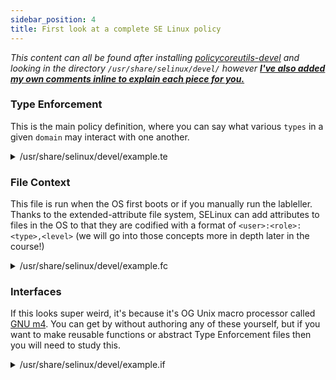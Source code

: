```yaml
---
sidebar_position: 4
title: First look at a complete SE Linux policy 
---
```


_This content can all be found after installing [policycoreutils-devel](https://rpmfind.net/linux/rpm2html/search.php?query=policycoreutils-devel) and looking in the directory `/usr/share/selinux/devel/` however <u>**I've also added my own comments inline to explain each piece for you.**</u>_

<!-- // TODO need syntax highlighting for SELinux in PrismJS https://prismjs.com/#supported-languages -->

### Type Enforcement

This is the main policy definition, where you can say what various `types` in a given `domain` may interact with one another.

<details>
<summary>/usr/share/selinux/devel/example.te</summary>

```yml
# Note:
#       Any line in here not ending in a semi-colon (;) is going to be a GNU m4 macro.
#       You can define these yourself, which I will cover below but the inbuilt ones can be found by grepping in`/usr/share/selinux/devel/include/`.

# Macro defined in `/usr/share/selinux/devel/include/support/loadable_module.spt`
# Name of policy and version
policy_module(myapp, 1.0.0)  

# The keyword `type` is how you define a type, the `_t` suffix is merely a convention in naming
type myapp_t;
type myapp_exec_t;
type myapp_log_t;
type myapp_tmp_t;

# Macro defined in `/usr/share/selinux/devel/include/kernel/domain.if`
# This function has a simple purpose, to let the type be used as a "domain", we will get into what a "domain" is in SELinux shortly!
domain_type(myapp_t)

# Macro defined in `/usr/share/selinux/devel/include/kernel/domain.if`
# Lets the type (2nd argument) be an entrypoint to the domain we just declared above.
domain_entry_file(myapp_t, myapp_exec_t)

# Macro defined in `/usr/share/selinux/devel/include/system/logging.if`
# Make the specified type usable for log files.
logging_log_file(myapp_log_t)

# Macro defined in `/usr/share/selinux/devel/include/kernel/files.if`
# Make the specified type a file used for tmp files
files_tmp_file(myapp_tmp_t)

# Macro defined in `/usr/share/selinux/devel/include/kernel/files.if`
# Creates an object in tmp directories with the type provided, params in order are:
#       - domain
#       - type that the object will be created as
#       - class that the object will be created as
#       - (optional) name of object being created
files_tmp_filetrans(myapp_t,myapp_tmp_t,file)

# The following (FINALLY) aren't macros! this is actual type enforcement policy syntax
# The structure is:
#
#       (allow|deny) <source type> <target type>:<target class> {[]<permissions>}
#
# We'll go more into what these permissions are in future tutorials
allow myapp_t myapp_log_t:file { read_file_perms append_file_perms };
allow myapp_t myapp_tmp_t:file manage_file_perms;
```
</details>

### File Context

This file is run when the OS first boots or if you manually run the lableller.
Thanks to the extended-attribute file system, SELinux can add attributes to files in the OS to that they are codified with a format of `<user>:<role>:<type>,<level>` (we will go into those concepts more in depth later in the course!) 

<details>
<summary>/usr/share/selinux/devel/example.fc</summary>

```yml
# myapp executable will have:
# label: system_u:object_r:myapp_exec_t
# MLS sensitivity: s0
# MCS categories: <none>

/usr/sbin/myapp         --      gen_context(system_u:object_r:myapp_exec_t,s0)
```
</details>

### Interfaces

If this looks super weird, it's because it's OG Unix macro processor called [GNU m4](https://www.gnu.org/software/m4/). You can get by without authoring any of these yourself, but if you want to make reusable functions or abstract Type Enforcement files then you will need to study this.

<details>
<summary>/usr/share/selinux/devel/example.if</summary>

```yml
# <summary>Myapp example policy</summary>
## <desc>
##      <p>
##              More descriptive text about myapp.  The desc
##              tag can also use p, ul, and ol
##              html tags for formatting.
##      </p>
##      <p>
##              This policy supports the following myapp features:
##              <ul>
##              <li>Feature A</li>
##              <li>Feature B</li>
##              <li>Feature C</li>
##              </ul>
##      </p>
## </desc>
#

########################################
## <summary>
##      Execute a domain transition to run myapp.
## </summary>
## <param name="domain">
##      <summary>
##      Domain allowed to transition.
##      </summary>
## </param>
#
interface(`myapp_domtrans',`
        gen_require(`
                type myapp_t, myapp_exec_t;
        ')

        domtrans_pattern($1,myapp_exec_t,myapp_t)
')

########################################
## <summary>
##      Read myapp log files.
## </summary>
## <param name="domain">
##      <summary>
##      Domain allowed to read the log files.
##      </summary>
## </param>
#
interface(`myapp_read_log',`
        gen_require(`
                type myapp_log_t;
        ')

        logging_search_logs($1)
        allow $1 myapp_log_t:file read_file_perms;
')
```
</details>